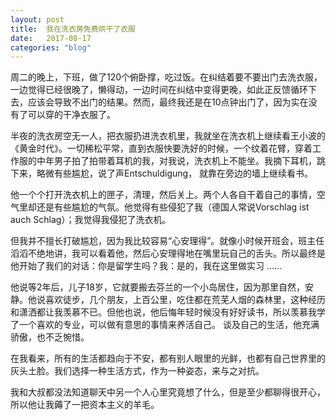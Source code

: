 ```yaml
---
layout: post
title:  我在洗衣房免费烘干了衣服
date:   2017-08-17
categories: "blog"
---
```


周二的晚上，下班，做了120个俯卧撑，吃过饭。在纠结着要不要出门去洗衣服，一边觉得已经很晚了，懒得动，一边时间在纠结中变得更晚，如此正反馈循环下去，应该会导致不出门的结果。然而，最终我还是在10点钟出门了，因为实在没有了可以穿的干净衣服了。  

半夜的洗衣房空无一人，把衣服扔进洗衣机里，我就坐在洗衣机上继续看王小波的《黄金时代》。一切稀松平常，直到衣服快要洗好的时候，一个纹着花臂，穿着工作服的中年男子拍了拍带着耳机的我，对我说，洗衣机上不能坐。我摘下耳机，跳下来，略微有些尴尬，说了声Entschuldigung， 就靠在旁边的墙上继续看书。  

他一个个打开洗衣机上的匣子，清理，然后关上。两个人各自干着自己的事情，空气里却还是有些尴尬的气氛。他觉得有些侵犯了我（德国人常说Vorschlag ist auch Schlag）；我觉得我侵犯了洗衣机。  

但我并不擅长打破尴尬，因为我比较容易“心安理得”。就像小时候开班会，班主任滔滔不绝地讲，我可以看着他，然后心安理得地在嘴里玩自己的舌头。所以最终是他开始了我们的对话：你是留学生吗？我：是的，我在这里做实习 ……  

他说等2年后，儿子18岁，它就要搬去芬兰的一个小岛居住，因为那里自然，安静。他说喜欢徒步，几个朋友，上百公里，吃住都在荒芜人烟的森林里，这种经历和潇洒都让我羡慕不已。但他也说，他后悔年轻时候没有好好读书，所以羡慕我学了一个喜欢的专业，可以做有意思的事情来养活自己。 谈及自己的生活，他充满骄傲，也不乏惋惜。  

在我看来，所有的生活都趋向于不安，都有别人眼里的光鲜，也都有自己世界里的灰头土脸。我们选择一种生活方式，作为一种姿态，来与之对抗。  

我和大叔都没法知道聊天中另一个人心里究竟想了什么，但是至少都聊得很开心，所以他让我薅了一把资本主义的羊毛。  
